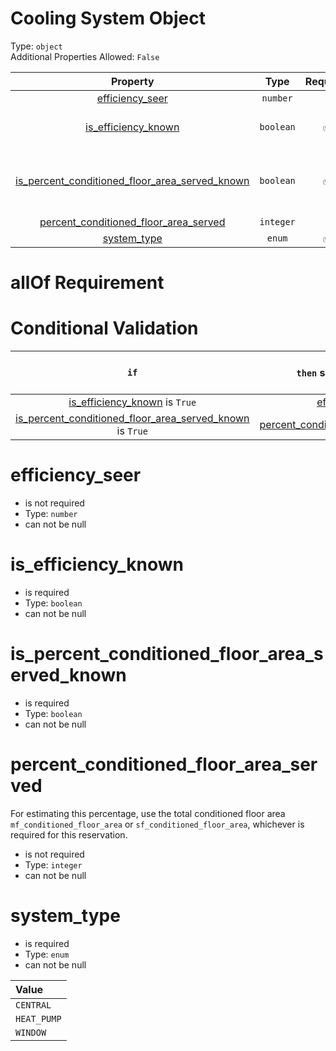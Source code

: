 
Cooling System Object
=====================
  
Type: `object`  
Additional Properties Allowed: `False`  
  

|Property|Type|Required|Nullable|Format|Title|
| :---: | :---: | :---: | :---: | :---: | :---: |
|[efficiency_seer](#efficiency_seer)|`number`||False|||
|[is_efficiency_known](#is_efficiency_known)|`boolean`|:white_check_mark:|False||Is efficiency known|
|[is_percent_conditioned_floor_area_served_known](#is_percent_conditioned_floor_area_served_known)|`boolean`|:white_check_mark:|False||Is percent conditioned floor area served known|
|[percent_conditioned_floor_area_served](#percent_conditioned_floor_area_served)|`integer`||False|||
|[system_type](#system_type)|`enum`|:white_check_mark:|False|||
  

allOf Requirement
=================
  

Conditional Validation
======================
  

|`if`|`then` should be present|should `not` be present|comment|
| :---: | :---: | :---: | :---: |
|[is_efficiency_known](#is_efficiency_known) is `True`|[efficiency_seer](#efficiency_seer)|||
|[is_percent_conditioned_floor_area_served_known](#is_percent_conditioned_floor_area_served_known) is `True`|[percent_conditioned_floor_area_served](#percent_conditioned_floor_area_served)|||

efficiency_seer
===============
  
  
  

- is not required
- Type: `number`
- can not be null
  

is_efficiency_known
===================
  
  
  

- is required
- Type: `boolean`
- can not be null
  

is_percent_conditioned_floor_area_served_known
==============================================
  
  
  

- is required
- Type: `boolean`
- can not be null
  

percent_conditioned_floor_area_served
=====================================
  
For estimating this percentage, use the total conditioned floor area `mf_conditioned_floor_area` or `sf_conditioned_floor_area`, whichever is required for this reservation.  
  

- is not required
- Type: `integer`
- can not be null
  

system_type
===========
  
  
  

- is required
- Type: `enum`
- can not be null
  

|Value|
| :--- |
|`CENTRAL`|
|`HEAT_PUMP`|
|`WINDOW`|
  
